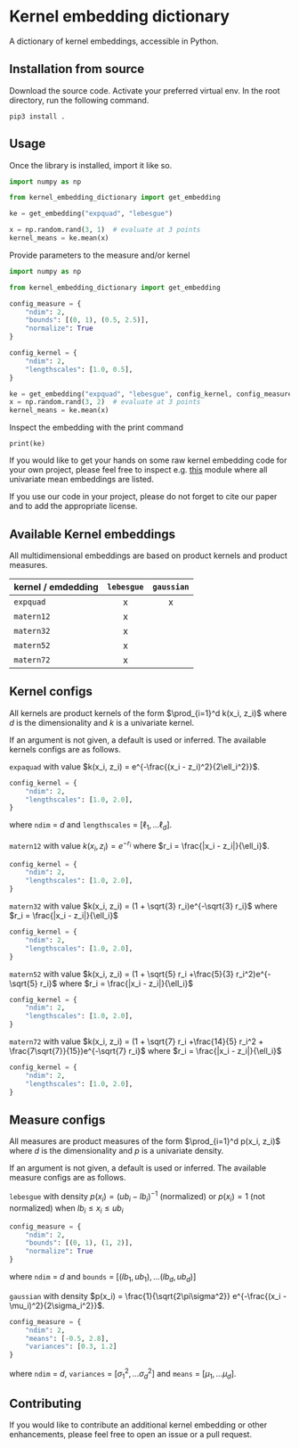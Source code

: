 # Kernel embedding dictionary

A dictionary of kernel embeddings, accessible in Python.

## Installation from source

Download the source code. 
Activate your preferred virtual env. 
In the root directory, run the following command.

```commandline
pip3 install .
```

## Usage

Once the library is installed, import it like so.

```python
import numpy as np

from kernel_embedding_dictionary import get_embedding

ke = get_embedding("expquad", "lebesgue")

x = np.random.rand(3, 1)  # evaluate at 3 points
kernel_means = ke.mean(x)
```

Provide parameters to the measure and/or kernel

```python
import numpy as np

from kernel_embedding_dictionary import get_embedding

config_measure = {
    "ndim": 2,
    "bounds": [(0, 1), (0.5, 2.5)],
    "normalize": True
}

config_kernel = {
    "ndim": 2,
    "lengthscales": [1.0, 0.5],
}

ke = get_embedding("expquad", "lebesgue", config_kernel, config_measure)
x = np.random.rand(3, 2)  # evaluate at 3 points
kernel_means = ke.mean(x)
```

Inspect the embedding with the print command

```commandline
print(ke)
```

If you would like to get your hands on some raw kernel embedding code for your own project, please feel
free to inspect e.g. 
[this](https://github.com/mmahsereci/kernel_embedding_dictionary/blob/main/kernel_embedding_dictionary/embeddings/mean_funcs_1d.py) 
module where all univariate mean embeddings are listed. 

If you use our code in your project, please do not forget 
to cite our paper and to add the appropriate license. 

## Available Kernel embeddings

All multidimensional embeddings are based on product kernels and product measures.

| kernel / emdedding | `lebesgue` | `gaussian` |
|--------------------|:----------:|:----------:|
| `expquad`          |     x      |     x      |
| `matern12`         |     x      |            |
| `matern32`         |     x      |            |
| `matern52`         |     x      |            |
| `matern72`         |     x      |            |

## Kernel configs

All kernels are product kernels of the form $\prod_{i=1}^d k(x_i, z_i)$ where $d$ is the 
dimensionality and $k$ is a univariate kernel.

If an argument is not given, a default is used or inferred. 
The available kernels configs are as follows.

`expaquad` with value $k(x_i, z_i) = e^{-\frac{(x_i - z_i)^2}{2\ell_i^2}}$.

```python
config_kernel = {
    "ndim": 2,
    "lengthscales": [1.0, 2.0],
}
```

where `ndim` = $d$ and `lengthscales` = $[\ell_1, ...\ell_d]$. 

`matern12` with value $k(x_i, z_i) = e^{-r_i}$ where $r_i = \frac{|x_i - z_i|}{\ell_i}$.

```python
config_kernel = {
    "ndim": 2,
    "lengthscales": [1.0, 2.0],
}
```

`matern32` with value $k(x_i, z_i) = (1 + \sqrt{3} r_i)e^{-\sqrt{3} r_i}$ where $r_i = \frac{|x_i - z_i|}{\ell_i}$

```python
config_kernel = {
    "ndim": 2,
    "lengthscales": [1.0, 2.0],
}
```

`matern52` with value $k(x_i, z_i) = (1 + \sqrt{5} r_i +\frac{5}{3} r_i^2)e^{-\sqrt{5} r_i}$ where $r_i = \frac{|x_i - z_i|}{\ell_i}$

```python
config_kernel = {
    "ndim": 2,
    "lengthscales": [1.0, 2.0],
}
```

`matern72` with value $k(x_i, z_i) = (1 + \sqrt{7} r_i +\frac{14}{5} r_i^2 + \frac{7\sqrt{7}}{15})e^{-\sqrt{7} r_i}$ where $r_i = \frac{|x_i - z_i|}{\ell_i}$

```python
config_kernel = {
    "ndim": 2,
    "lengthscales": [1.0, 2.0],
}
```

## Measure configs

All measures are product measures of the form $\prod_{i=1}^d p(x_i, z_i)$ where $d$ is the 
dimensionality and $p$ is a univariate density.

If an argument is not given, a default is used or inferred. 
The available measure configs are as follows.

`lebesgue` with density $p(x_i) = (ub_i - lb_i)^{-1}$ (normalized) or 
$p(x_i) = 1$ (not normalized) when $lb_i\leq x_i\leq ub_i$

```python
config_measure = {
    "ndim": 2,
    "bounds": [(0, 1), (1, 2)],
    "normalize": True
}
```

where `ndim` = $d$ and `bounds` = $[(lb_1, ub_1), ... (lb_d, ub_d)]$


`gaussian` with density $p(x_i) = \frac{1}{\sqrt{2\pi\sigma^2}} e^{-\frac{(x_i - \mu_i)^2}{2\sigma_i^2}}$.

```python
config_measure = {
    "ndim": 2,
    "means": [-0.5, 2.8],
    "variances": [0.3, 1.2]
}
```

where `ndim` = $d$, `variances` = $[\sigma_1^2, ...\sigma_d^2]$ and `means` = $[\mu_1, ...\mu_d]$. 

## Contributing

If you would like to contribute an additional kernel embedding or other enhancements, 
please feel free to open an issue or a pull request.
